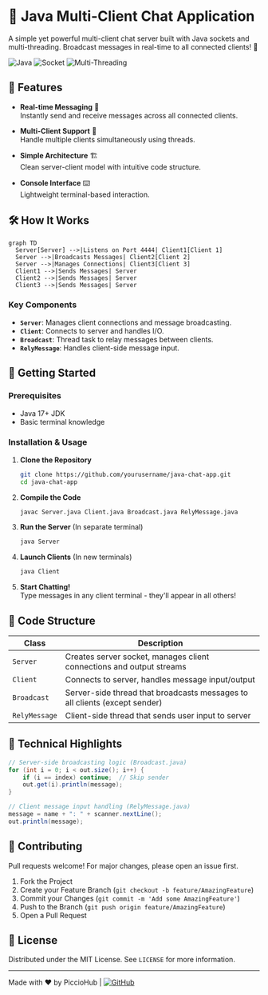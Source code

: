 # 📡 Java Multi-Client Chat Application

A simple yet powerful multi-client chat server built with Java sockets and multi-threading. Broadcast messages in real-time to all connected clients! 🚀

![Java](https://img.shields.io/badge/Java-17%2B-blue)
![Socket](https://img.shields.io/badge/Networking-Socket-orange)
![Multi-Threading](https://img.shields.io/badge/Concurrency-Multi--Threading-green)

## 🌟 Features

- **Real-time Messaging** 💬  
  Instantly send and receive messages across all connected clients.

- **Multi-Client Support** 👥  
  Handle multiple clients simultaneously using threads.

- **Simple Architecture** 🏗️  
  Clean server-client model with intuitive code structure.

- **Console Interface** ⌨️  
  Lightweight terminal-based interaction.

## 🛠️ How It Works

```mermaid
graph TD
  Server[Server] -->|Listens on Port 4444| Client1[Client 1]
  Server -->|Broadcasts Messages| Client2[Client 2]
  Server -->|Manages Connections| Client3[Client 3]
  Client1 -->|Sends Messages| Server
  Client2 -->|Sends Messages| Server
  Client3 -->|Sends Messages| Server
```

### Key Components
- **`Server`**: Manages client connections and message broadcasting.
- **`Client`**: Connects to server and handles I/O.
- **`Broadcast`**: Thread task to relay messages between clients.
- **`RelyMessage`**: Handles client-side message input.

## 🚀 Getting Started

### Prerequisites
- Java 17+ JDK
- Basic terminal knowledge

### Installation & Usage

1. **Clone the Repository**
   ```bash
   git clone https://github.com/yourusername/java-chat-app.git
   cd java-chat-app
   ```

2. **Compile the Code**
   ```bash
   javac Server.java Client.java Broadcast.java RelyMessage.java
   ```

3. **Run the Server** (In separate terminal)
   ```bash
   java Server
   ```

4. **Launch Clients** (In new terminals)
   ```bash
   java Client
   ```

5. **Start Chatting!**  
   Type messages in any client terminal - they'll appear in all others!

## 🧩 Code Structure

| Class           | Description                                                                 |
|-----------------|-----------------------------------------------------------------------------|
| `Server`        | Creates server socket, manages client connections and output streams       |
| `Client`        | Connects to server, handles message input/output                           |
| `Broadcast`     | Server-side thread that broadcasts messages to all clients (except sender) |
| `RelyMessage`   | Client-side thread that sends user input to server                         |

## 🧠 Technical Highlights

```java
// Server-side broadcasting logic (Broadcast.java)
for (int i = 0; i < out.size(); i++) {
    if (i == index) continue;  // Skip sender
    out.get(i).println(message);
}
```

```java
// Client message input handling (RelyMessage.java)
message = name + ": " + scanner.nextLine();
out.println(message);
```

## 🤝 Contributing

Pull requests welcome! For major changes, please open an issue first.

1. Fork the Project
2. Create your Feature Branch (`git checkout -b feature/AmazingFeature`)
3. Commit your Changes (`git commit -m 'Add some AmazingFeature'`)
4. Push to the Branch (`git push origin feature/AmazingFeature`)
5. Open a Pull Request

## 📜 License

Distributed under the MIT License. See `LICENSE` for more information.

---

Made with ❤️ by PiccioHub | [![GitHub](https://img.shields.io/badge/GitHub-Profile-blue)](https://github.com/Piccio-Code)